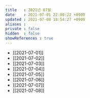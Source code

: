 ```yaml
---
title   : 2021년 07월 
date    : 2021-07-01 22:00:22 +0900
updated : 2021-07-08 18:54:27 +0900
aliases : 
private : false
hidden  : false
showReferences : true
---
```

- [[2021-07-01]] 
- [[2021-07-02]]
- [[2021-07-03]]
- [[2021-07-04]]
- [[2021-07-05]] 
- [[2021-07-06]]
- [[2021-07-07]]
- [[2021-07-08]]
